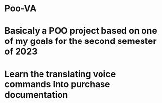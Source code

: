 # Poo-VA
# Basicaly a POO project based on one of my goals for the second semester of 2023
# Learn the translating voice commands into purchase documentation
